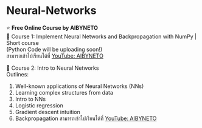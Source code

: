 # Neural-Networks
⭐️ __Free Online Course by AIBYNETO__   
🔹 Course 1: Implement Neural Networks and Backpropagation with NumPy | Short course  
(Python Code will be uploading soon!)  
สามารถเข้าไปเรียนได้ที่ [YouTube: AIBYNETO](https://youtu.be/Mp3mfsKNDxw?si=_Mp1f94m1tLhrjbv)  

🔹 Course 2: Intro to Neural Networks  
Outlines:
1. Well-known applications of Neural Networks (NNs)
2. Learning complex structures from data
3. Intro to NNs
4. Logistic regression
5. Gradient descent intuition
6. Backpropagation
สามารถเข้าไปเรียนได้ที่ [YouTube: AIBYNETO](https://youtube.com/playlist?list=PLhXjVXPW2GqVPkC3HYMKdb4e1Eaw_S13h&si=4dfUSjMy4FZDl4DZ)  
   
